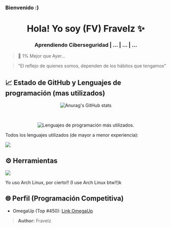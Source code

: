 <!-- Mi Perfil ***************************************** -->

### Bienvenido :)

<h1 align="center"> Hola! Yo soy (FV) Fravelz ✨ </h1>

<h3 align="center">Aprendiendo Ciberseguridad | ... | ... | ... </h3>

> 💎 1% Mejor que Ayer...

> "El reflejo de quienes somos, dependen de los hábitos que tengamos"

<!-- Mi Información ************************************ -->

## 📈 Estado de GitHub y Lenguajes de programación (mas utilizados)

<div align="center">
  <span>
    <img 
      src="https://github-readme-stats.vercel.app/api?username=FraVelz&show_icons=true&theme=tokyonight" 
      alt="Anurag's GitHub stats"
    />
  </span>

  &nbsp;&nbsp;&nbsp;

  <span>
    <img 
      src="https://github-readme-stats.vercel.app/api/top-langs/?username=FraVelz&layout=compact&theme=tokyonight" 
      alt="Lenguajes de programación más utilizados."
    />
  </span>
</div>

Todos los lenguajes utilizados (de mayor a menor experiencia):

<a href="https://skillicons.dev">
  <img src="https://skillicons.dev/icons?i=cpp,py,bash,flutter,html,css,js" />
</a>

## ⚙️ Herramientas

<a href="https://skillicons.dev">
  <img src="https://skillicons.dev/icons?i=arch,neovim,github,vscode,discord" />
</a>


Yo uso Arch Linux, por cierto!! (I use Arch Linux btw!!)k

<!-- Mi Otro Perfil ************************************ -->

## 🌐 Perfil (Programación Competitiva)

* OmegaUp (Top #450): [Link OmegaUp](https://omegaup.com/profile/fravelz)

> **Author:** Fravelz

